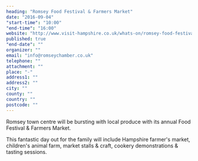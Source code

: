 ```yaml
---
heading: "Romsey Food Festival & Farmers Market"
date: "2016-09-04"
"start-time": "10:00"
"end-time": "16:00"
website: "http://www.visit-hampshire.co.uk/whats-on/romsey-food-festival-p762321"
published: true
"end-date": ""
organizer: ""
email: "info@romseychamber.co.uk"
telephone: ""
attachment: ""
place: "-"
address1: ""
address2: ""
city: ""
county: ""
country: ""
postcode: ""
---
```


Romsey town centre will be bursting with local produce with its annual Food Festival & Farmers Market.

This fantastic day out for the family will include Hampshire farmer's market, children's animal farm, market stalls & craft, cookery demonstrations & tasting sessions.
